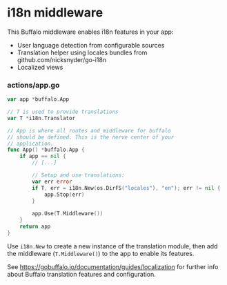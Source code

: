 # i18n middleware

This Buffalo middleware enables i18n features in your app:

* User language detection from configurable sources
* Translation helper using locales bundles from github.com/nicksnyder/go-i18n
* Localized views

### actions/app.go

```go
var app *buffalo.App

// T is used to provide translations
var T *i18n.Translator

// App is where all routes and middleware for buffalo
// should be defined. This is the nerve center of your
// application.
func App() *buffalo.App {
    if app == nil {
        // [...]

        // Setup and use translations:
        var err error
        if T, err = i18n.New(os.DirFS("locales"), "en"); err != nil {
            app.Stop(err)
        }
        
        app.Use(T.Middleware())
    }
    return app
}
```

Use `i18n.New` to create a new instance of the translation module, then add the middleware (`T.Middleware()`) to the app to enable its features.


See <https://gobuffalo.io/documentation/guides/localization> for further info about Buffalo translation features and configuration.
